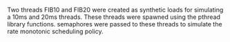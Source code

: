 Two threads FIB10 and FIB20 were created as synthetic loads for simulating a 10ms and 20ms threads.
These threads were spawned using the pthread library functions. semaphores were passed to these threads
to simulate the rate monotonic scheduling policy.
